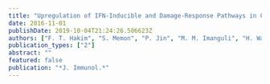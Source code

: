 ```yaml
---
title: "Upregulation of IFN-Inducible and Damage-Response Pathways in Chronic Graft-versus-Host Disease"
date: 2016-11-01
publishDate: 2019-10-04T21:24:26.506623Z
authors: ["F. T. Hakim", "S. Memon", "P. Jin", "M. M. Imanguli", "H. Wang", "N. Rehman", "X. Y. Yan", "J. Rose", "J. W. Mays", "S. Dhamala", "V. Kapoor", "W. Telford", "J. Dickinson", "S. Davis", "D. Halverson", "H. B. Naik", "K. Baird", "D. Fowler", "D. Stroncek", "E. W. Cowen", "S. Z. Pavletic", "R. E. Gress"]
publication_types: ["2"]
abstract: ""
featured: false
publication: "*J. Immunol.*"
---
```


